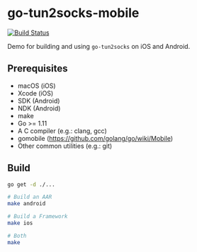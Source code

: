 # go-tun2socks-mobile

[![Build Status](https://travis-ci.com/eycorsican/go-tun2socks-mobile.svg?branch=master)](https://travis-ci.com/eycorsican/go-tun2socks-mobile)

Demo for building and using `go-tun2socks` on iOS and Android.

## Prerequisites

- macOS (iOS)
- Xcode (iOS)
- SDK (Android)
- NDK (Android)
- make
- Go >= 1.11
- A C compiler (e.g.: clang, gcc)
- gomobile (https://github.com/golang/go/wiki/Mobile)
- Other common utilities (e.g.: git)

## Build
```bash
go get -d ./...

# Build an AAR
make android

# Build a Framework
make ios

# Both
make
```
